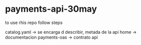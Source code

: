 # payments-api-30may

to use rhis repo follow steps

catalog.yaml -> se encarga d describir, metada de la api
home -> documentacion
payments-oas -> contrato api

